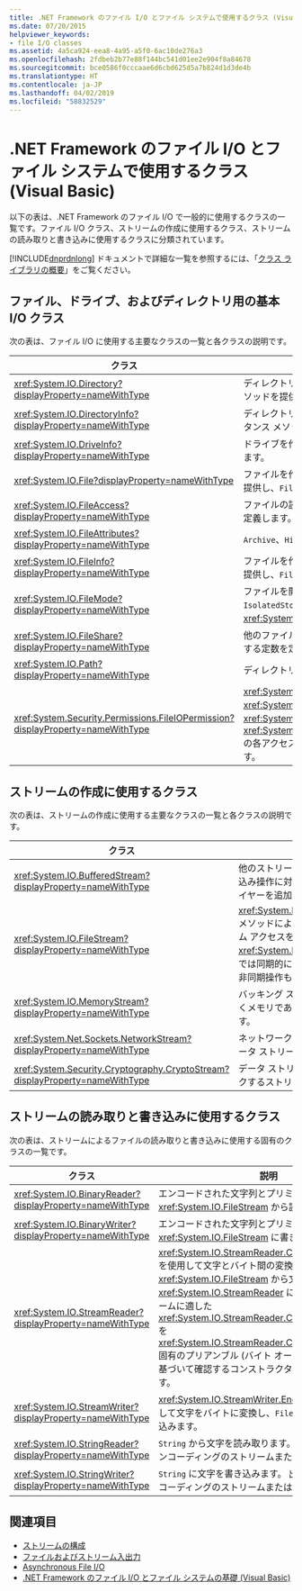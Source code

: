 ```yaml
---
title: .NET Framework のファイル I/O とファイル システムで使用するクラス (Visual Basic)
ms.date: 07/20/2015
helpviewer_keywords:
- file I/O classes
ms.assetid: 4a5ca924-eea8-4a95-a5f0-6ac10de276a3
ms.openlocfilehash: 2fdbeb2b77e88f144bc541d01ee2e904f8a84678
ms.sourcegitcommit: bce0586f0cccaae6d6cbd625d5a7b824d1d3de4b
ms.translationtype: HT
ms.contentlocale: ja-JP
ms.lasthandoff: 04/02/2019
ms.locfileid: "58832529"
---
```

# <a name="classes-used-in-net-framework-file-io-and-the-file-system-visual-basic"></a>.NET Framework のファイル I/O とファイル システムで使用するクラス (Visual Basic)
以下の表は、.NET Framework のファイル I/O で一般的に使用するクラスの一覧です。ファイル I/O クラス、ストリームの作成に使用するクラス、ストリームの読み取りと書き込みに使用するクラスに分類されています。  
  
 [!INCLUDE[dnprdnlong](~/includes/dnprdnlong-md.md)] ドキュメントで詳細な一覧を参照するには、「[クラス ライブラリの概要](../../../../standard/class-library-overview.md)」をご覧ください。  
  
## <a name="basic-io-classes-for-files-drives-and-directories"></a>ファイル、ドライブ、およびディレクトリ用の基本 I/O クラス  
 次の表は、ファイル I/O に使用する主要なクラスの一覧と各クラスの説明です。  
  
|クラス|説明|  
|-----------|-----------------|  
|<xref:System.IO.Directory?displayProperty=nameWithType>|ディレクトリやサブディレクトリを作成、移動、および反復処理するための静的メソッドを提供します。|  
|<xref:System.IO.DirectoryInfo?displayProperty=nameWithType>|ディレクトリやサブディレクトリを作成、移動、および反復処理するためのインスタンス メソッドを提供します。|  
|<xref:System.IO.DriveInfo?displayProperty=nameWithType>|ドライブを作成、移動、および反復処理するためのインスタンス メソッドを提供します。|  
|<xref:System.IO.File?displayProperty=nameWithType>|ファイルを作成、コピー、削除、移動、およびオープンするための静的メソッドを提供し、`FileStream`の作成を支援します。|  
|<xref:System.IO.FileAccess?displayProperty=nameWithType>|ファイルの読み取り、書き込み、または読み取り/書き込みアクセスのための定数を定義します。|  
|<xref:System.IO.FileAttributes?displayProperty=nameWithType>|`Archive`、`Hidden`、`ReadOnly` など、ファイルとディレクトリの属性を提供します。|  
|<xref:System.IO.FileInfo?displayProperty=nameWithType>|ファイルを作成、コピー、削除、移動、およびオープンするための静的メソッドを提供し、`FileStream`の作成を支援します。|  
|<xref:System.IO.FileMode?displayProperty=nameWithType>|ファイルを開く方法を制御します。 このパラメーターは、`FileStream` と `IsolatedStorageFileStream` の多数のコンストラクター、および <xref:System.IO.File> と <xref:System.IO.FileInfo> の `Open` メソッドで使用します。|  
|<xref:System.IO.FileShare?displayProperty=nameWithType>|他のファイル ストリームから同一のファイルに対して可能なアクセスの種類を制御する定数を定義します。|  
|<xref:System.IO.Path?displayProperty=nameWithType>|ディレクトリ文字列を処理するためのメソッドとプロパティを提供します。|  
|<xref:System.Security.Permissions.FileIOPermission?displayProperty=nameWithType>|<xref:System.Security.Permissions.FileIOPermissionAttribute.Read%2A>、<xref:System.Security.Permissions.FileIOPermissionAttribute.Write%2A>、<xref:System.Security.Permissions.FileIOPermissionAttribute.Append%2A>、<xref:System.Security.Permissions.FileIOPermissionAttribute.PathDiscovery%2A> の各アクセス許可を定義してファイルおよびフォルダーへのアクセスを制御します。|  
  
## <a name="classes-used-to-create-streams"></a>ストリームの作成に使用するクラス  
 次の表は、ストリームの作成に使用する主要なクラスの一覧と各クラスの説明です。  
  
|クラス|説明|  
|-----------|-----------------|  
|<xref:System.IO.BufferedStream?displayProperty=nameWithType>|他のストリームの読み取りおよび書き込み操作に対してバッファリング レイヤーを追加します。|  
|<xref:System.IO.FileStream?displayProperty=nameWithType>|<xref:System.IO.FileStream.Seek%2A> メソッドにより、ファイルへのランダム アクセスをサポートします。 <xref:System.IO.FileStream> は、既定では同期的にファイルを開きますが、非同期操作もサポートしています。|  
|<xref:System.IO.MemoryStream?displayProperty=nameWithType>|バッキング ストアがファイルではなくメモリであるストリームを作成します。|  
|<xref:System.Net.Sockets.NetworkStream?displayProperty=nameWithType>|ネットワーク アクセスの基になるデータ ストリームを提供します。|  
|<xref:System.Security.Cryptography.CryptoStream?displayProperty=nameWithType>|データ ストリームを暗号変換にリンクするストリームを定義します。|  
  
## <a name="classes-used-to-read-from-and-write-to-streams"></a>ストリームの読み取りと書き込みに使用するクラス  
 次の表は、ストリームによるファイルの読み取りと書き込みに使用する固有のクラスの一覧です。  
  
|**クラス**|**説明**|  
|---------------|---------------------|  
|<xref:System.IO.BinaryReader?displayProperty=nameWithType>|エンコードされた文字列とプリミティブ データ型を <xref:System.IO.FileStream> から読み取ります。|  
|<xref:System.IO.BinaryWriter?displayProperty=nameWithType>|エンコードされた文字列とプリミティブ データ型を <xref:System.IO.FileStream> に書き込みます。|  
|<xref:System.IO.StreamReader?displayProperty=nameWithType>|<xref:System.IO.StreamReader.CurrentEncoding%2A> を使用して文字とバイト間の変換を行い、<xref:System.IO.FileStream> から文字を読み取ります。 <xref:System.IO.StreamReader> には、指定したストリームに適した <xref:System.IO.StreamReader.CurrentEncoding%2A> を <xref:System.IO.StreamReader.CurrentEncoding%2A> 固有のプリアンブル (バイト オーダー マークなど) に基づいて確認するコンストラクターが用意されています。|  
|<xref:System.IO.StreamWriter?displayProperty=nameWithType>|<xref:System.IO.StreamWriter.Encoding%2A> を使用して文字をバイトに変換し、`FileStream` に文字を書き込みます。|  
|<xref:System.IO.StringReader?displayProperty=nameWithType>|`String` から文字を読み取ります。 出力は、任意のエンコーディングのストリームまたは `String` です。|  
|<xref:System.IO.StringWriter?displayProperty=nameWithType>|`String` に文字を書き込みます。 出力は、任意のエンコーディングのストリームまたは `String` です。|  
  
## <a name="see-also"></a>関連項目

- [ストリームの構成](../../../../standard/io/composing-streams.md)
- [ファイルおよびストリーム入出力](../../../../standard/io/index.md)
- [Asynchronous File I/O](../../../../standard/io/asynchronous-file-i-o.md)
- [.NET Framework のファイル I/O とファイル システムの基礎 (Visual Basic)](../../../../visual-basic/developing-apps/programming/drives-directories-files/basics-of-net-framework-file-io-and-the-file-system.md)
